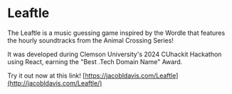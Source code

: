 # Leaftle
The Leaftle is a music guessing game inspired by the Wordle that features the hourly soundtracks from the Animal Crossing Series!

It was developed during Clemson University's 2024 CUhackit Hackathon using React, earning the "Best .Tech Domain Name" Award.

Try it out now at this link! 
[https://jacobldavis.com/Leaftle](http://jacobldavis.com/Leaftle/)
